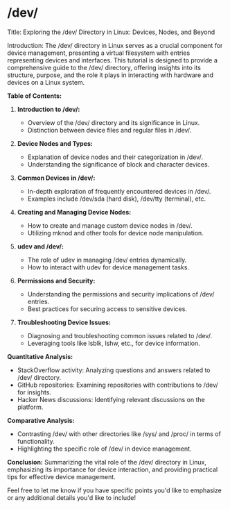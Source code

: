 # /dev/

Title: Exploring the /dev/ Directory in Linux: Devices, Nodes, and Beyond

Introduction:
The /dev/ directory in Linux serves as a crucial component for device management, presenting a virtual filesystem with entries representing devices and interfaces. This tutorial is designed to provide a comprehensive guide to the /dev/ directory, offering insights into its structure, purpose, and the role it plays in interacting with hardware and devices on a Linux system.

**Table of Contents:**

1. **Introduction to /dev/:**
   - Overview of the /dev/ directory and its significance in Linux.
   - Distinction between device files and regular files in /dev/.

2. **Device Nodes and Types:**
   - Explanation of device nodes and their categorization in /dev/.
   - Understanding the significance of block and character devices.

3. **Common Devices in /dev/:**
   - In-depth exploration of frequently encountered devices in /dev/.
   - Examples include /dev/sda (hard disk), /dev/tty (terminal), etc.

4. **Creating and Managing Device Nodes:**
   - How to create and manage custom device nodes in /dev/.
   - Utilizing mknod and other tools for device node manipulation.

5. **udev and /dev/:**
   - The role of udev in managing /dev/ entries dynamically.
   - How to interact with udev for device management tasks.

6. **Permissions and Security:**
   - Understanding the permissions and security implications of /dev/ entries.
   - Best practices for securing access to sensitive devices.

7. **Troubleshooting Device Issues:**
   - Diagnosing and troubleshooting common issues related to /dev/.
   - Leveraging tools like lsblk, lshw, etc., for device information.

**Quantitative Analysis:**
   - StackOverflow activity: Analyzing questions and answers related to /dev/ directory.
   - GitHub repositories: Examining repositories with contributions to /dev/ for insights.
   - Hacker News discussions: Identifying relevant discussions on the platform.

**Comparative Analysis:**
   - Contrasting /dev/ with other directories like /sys/ and /proc/ in terms of functionality.
   - Highlighting the specific role of /dev/ in device management.

**Conclusion:**
Summarizing the vital role of the /dev/ directory in Linux, emphasizing its importance for device interaction, and providing practical tips for effective device management.

Feel free to let me know if you have specific points you'd like to emphasize or any additional details you'd like to include!
